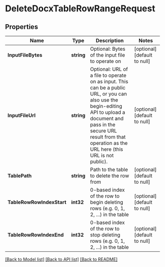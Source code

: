 # DeleteDocxTableRowRangeRequest

## Properties
Name | Type | Description | Notes
------------ | ------------- | ------------- | -------------
**InputFileBytes** | **string** | Optional: Bytes of the input file to operate on | [optional] [default to null]
**InputFileUrl** | **string** | Optional: URL of a file to operate on as input.  This can be a public URL, or you can also use the begin-editing API to upload a document and pass in the secure URL result from that operation as the URL here (this URL is not public). | [optional] [default to null]
**TablePath** | **string** | Path to the table to delete the row from | [optional] [default to null]
**TableRowRowIndexStart** | **int32** | 0-based index of the row to begin deleting rows (e.g. 0, 1, 2, ...) in the table | [optional] [default to null]
**TableRowRowIndexEnd** | **int32** | 0-based index of the row to stop deleting rows (e.g. 0, 1, 2, ...) in the table | [optional] [default to null]

[[Back to Model list]](../README.md#documentation-for-models) [[Back to API list]](../README.md#documentation-for-api-endpoints) [[Back to README]](../README.md)


